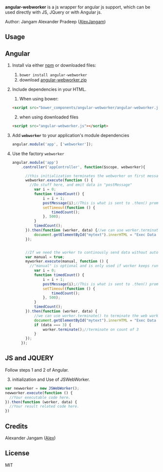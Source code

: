 **angular-webworker** is a js wrapper for angular js support, which can be used directly with JS, JQuery or with Angular js.


Author: Jangam Alexander Pradeep ([AlexJangam](https://github.com/AlexJangam))

## Usage

## Angular
1. Install via either [npm](https://github.com/AlexJangam/angular-webworker) or downloaded files:
    1. `bower install angular-webworker`
    2. download [angular-webworker.zip](https://github.com/AlexJangam/angular-webworker/zipball/master)
2. Include dependencies in your HTML.
    1. When using bower:
    ```html
    <script src="bower_components/angular-webworker/angular-webworker.js"></script>
    ```
    2. when using downloaded files
    ```html
    <script src="angular-webworker.js"></script>
    ```
3. Add **`webworker`** to your application's module dependencies

    ```JavaScript
    angular.module('app', ['webworker']);
    ```
4. Use the factory `webworker`

    ```JavaScript
    angular.module('app')
        .controller('appController', function($scope, webworker){

          //this initialization terminates the webworker on first message.
          webworker.execute(function () {
            //Do stuff here, and emit data in "postMessage"
              var i = 0;
              function timedCount() {
                  i = i + 1;
                  postMessage(i);//This is what is sent to .then() promise function.
                  setTimeout(function () {  
                      timedCount();
                  }, 500);
              }
              timedCount();
          }).then(function (worker, data) {//we can use worker.terminate() to terminate the web worker at any point of time.
              document.getElementById("mytext").innerHTML = "Exec Data : " + data;
          });


          //If we need the worker to continously send data without auto termination after first message, then use below
          var manual = true;
          myworker.execute(manual, function () {
            //"manual" is optional and is only used if worker keeps running in background to continuously emit data, If not specified then worker will terminate upon first message.
              var i = 0;
              function timedCount() {
                  i = i + 1;
                  postMessage(i);//This is what is sent to .then() promise function.
                  setTimeout(function () {  
                      timedCount();
                  }, 500);
              }
              timedCount();
          }).then(function (worker, data) {
              //we can use worker.terminate() to terminate the web worker at any point of time.
              document.getElementById("mytext").innerHTML = "Exec Data : " + data;
              if (data === 3) {
                  worker.terminate();//terminate on count of 3
              }
          });          
        });


    ```
## JS and JQUERY
  Follow steps 1 and 2 of Angular.

  3. initialization and Use of JSWebWorker.

  ```JavaScript
  var newworker = new JSWebWorker();
  newworker.execute(function () {
    //Your executable code here.
  }).then(function (worker, data) {
    //Your result related code here.
  })
  ```
## Credits
Alexander Jangam ([Alex](https://github.com/AlexJangam))

## License
MIT

